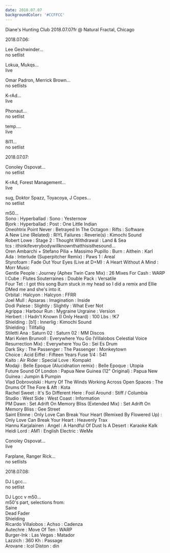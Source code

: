 ```yaml
---
date: 2018.07.07
backgroundColor: '#CCFFCC'
---
```


Diane's Hunting Club 2018.07.07fr @ Natural Fractal, Chicago  

2018.07.06:  

Lee Geshwinder...  
no setlist  

Lokua, Mukqs...  
live  

Omar Padron, Merrick Brown...  
no setlists  

K-rAd...  
live  

Phonaut...  
no setlist  

temp....  
live  

8i11...  
no setlist  


2018.07.07:  

Conoley Ospovat...  
no setlist  

K-rAd, Forest Management...  
live  

sug, Doktor Spazz, Toyacoya, J Copes...  
no setlist  

m50...  
Sono : Hyperballad : Sono : Yesternow  
Bjork : Hyperballad : Post : One Little Indian  
Oneohtrix Point Never : Betrayed In The Octagon : Rifts : Software  
A New Line (Related) : RIYL Failures : Reverie(s) : Kimochi Sound  
Robert Lowe : Stage 2 : Thought Withdrawal : Land & Sea  
tcs : ithinkifeverybodywillknownthatthisisthesound...  
Oren Ambarchi + Stefano Pilia + Massimo Pupillo : Burn : Aithein : Karl  
Ada : Interlude (Superpitcher Remix) : Paws 1 : Areal  
Styrofoam : Fade Out Your Eyes (Live at D+M) : A Heart Without A Mind : Morr Music  
Gentle People : Journey (Aphex Twin Care Mix) : 26 Mixes For Cash : WARP  
I:Cube : Flutes Souterraines : Double Pack : Versatile  
Four Tet : I got this song Burn stuck in my head so I did a remix and Ellie DMed me and she's into it.  
Orbital : Halcyon : Halcyon : FFRR  
Joel Mull : Apsaras : Imagination : Inside  
Dodi Palese : Slightly : Slightly : What Ever Not  
Agrippa : Harbour Run : Mygraine Urgraine : Version  
Herbert : I Hadn't Known (I Only Heard) : 100 Lbs : !K7  
Shielding : \[b1\] : Innerlig : Kimochi Sound  
Shielding : Tillfallig  
Stiletti Ana : Saturn 02 : Saturn 02 : MM Discos  
Mari Kvien Brunvoll : Everywhere You Go (Villalobos Celestial Voice Resurrection Mix) : Everywhere You Go : Sei Es Drum  
Dark Sky : The Passenger : The Passenger : Monkeytown  
Choice : Acid Eiffel : Fifteen Years Fuse 1/4 : 541  
Kaito : Air Rider : Special Love : Kompakt  
Modaji : Belle Epoque (Alucidnation remix) : Belle Epoque : Utopia  
Future Sound Of London : Papua New Guinea (12" Original) : Papua New Guinea : Jumpin & Pumpin  
Vlad Dobrovolski : Hurry Of The Winds Working Across Open Spaces : The Drums Of The Fore & Aft : Kota  
Rachel Sweet : It's So Different Here : Fool Around : Stiff / Columbia  
Studio : West Side : West Coast : Information  
PM Dawn : Set Adrift On Memory Bliss (Extended Mix) : Set Adrift On Memory Bliss : Gee Street  
Saint Etinne : Only Love Can Break Your Heart (Remixed By Flowered Up) : Only Love Can Break Your Heart : Heavenly Trax  
Hannu Karjalainen : Angel : A Handful Of Dust Is A Desert : Karaoke Kalk  
Heidi Lord : AM1 : English Electric : WeMe  

Conoley Ospovat...  
live  

Farplane, Ranger Rick...  
no setlists  


2018.07.08:  

DJ Lgcc...  
no setlist  

DJ Lgcc v m50...  
m50's part, selections from:  
Saine  
Dead Fader  
Shielding  
Ricardo Villalobos : Achso : Cadenza  
Autechre : Move Of Ten : WARP  
Burger-Ink : Las Vegas : Matador  
Lazzich : 360 Kh : Passage  
Arovane : Icol Diston : din